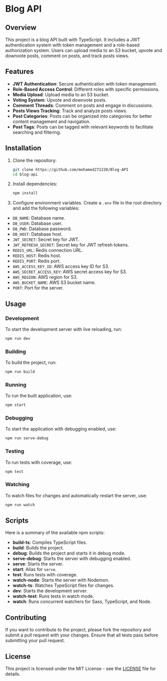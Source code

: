 # Blog API

## Overview

This project is a blog API built with TypeScript. It includes a JWT authentication system with token management and a role-based authorization system. Users can upload media to an S3 bucket, upvote and downvote posts, comment on posts, and track posts views.

## Features

- **JWT Authentication**: Secure authentication with token management.
- **Role-Based Access Control**: Different roles with specific permissions.
- **Media Upload**: Upload media to an S3 bucket.
- **Voting System**: Upvote and downvote posts.
- **Comment Threads**: Comment on posts and engage in discussions.
- **Posts Views Tracking**: Track and analyze posts views.
- **Post Categories**: Posts can be organized into categories for better content management and navigation.
- **Post Tags**: Posts can be tagged with relevant keywords to facilitate searching and filtering.

## Installation

1. Clone the repository:

   ```bash
   git clone https://github.com/mohamed271220/Blog-API
   cd blog-api
   ```

2. Install dependencies:

   ```bash
   npm install
   ```

3. Configure environment variables. Create a `.env` file in the root directory and add the following variables:

- `DB_NAME`: Database name.
- `DB_USER`: Database user.
- `DB_PWD`: Database password.
- `DB_HOST`: Database host.
- `JWT_SECRET`: Secret key for JWT.
- `JWT_REFRESH_SECRET`: Secret key for JWT refresh tokens.
- `REDIS_URL`: Redis connection URL.
- `REDIS_HOST`: Redis host.
- `REDIS_PORT`: Redis port.
- `AWS_ACCESS_KEY_ID`: AWS access key ID for S3.
- `AWS_SECRET_ACCESS_KEY`: AWS secret access key for S3.
- `AWS_REGION`: AWS region for S3.
- `AWS_BUCKET_NAME`: AWS S3 bucket name.
- `PORT`: Port for the server.


## Usage

### Development

To start the development server with live reloading, run:

```bash
npm run dev
```

### Building

To build the project, run:

```bash
npm run build
```

### Running

To run the built application, use:

```bash
npm start
```

### Debugging

To start the application with debugging enabled, use:

```bash
npm run serve-debug
```

### Testing

To run tests with coverage, use:

```bash
npm test
```

### Watching

To watch files for changes and automatically restart the server, use:

```bash
npm run watch
```

## Scripts

Here is a summary of the available npm scripts:

- **build-ts**: Compiles TypeScript files.
- **build**: Builds the project.
- **debug**: Builds the project and starts it in debug mode.
- **serve-debug**: Starts the server with debugging enabled.
- **serve**: Starts the server.
- **start**: Alias for `serve`.
- **test**: Runs tests with coverage.
- **watch-node**: Starts the server with Nodemon.
- **watch-ts**: Watches TypeScript files for changes.
- **dev**: Starts the development server.
- **watch-test**: Runs tests in watch mode.
- **watch**: Runs concurrent watchers for Sass, TypeScript, and Node.

## Contributing

If you want to contribute to the project, please fork the repository and submit a pull request with your changes. Ensure that all tests pass before submitting your pull request.

## License

This project is licensed under the MIT License - see the [LICENSE](LICENSE) file for details.

